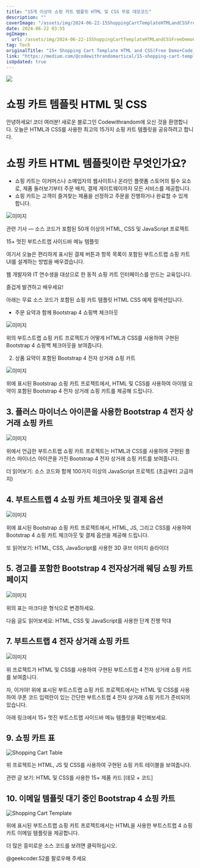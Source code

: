 ```yaml
---
title: "15개 이상의 쇼핑 카트 템플릿 HTML 및 CSS 무료 데모코드"
description: ""
coverImage: "/assets/img/2024-06-22-15ShoppingCartTemplateHTMLandCSSFreeDemoCode_0.png"
date: 2024-06-22 03:55
ogImage: 
  url: /assets/img/2024-06-22-15ShoppingCartTemplateHTMLandCSSFreeDemoCode_0.png
tag: Tech
originalTitle: "15+ Shopping Cart Template HTML and CSS(Free Demo+Code)"
link: "https://medium.com/@codewithrandomartical/15-shopping-cart-template-html-and-css-free-demo-code-2e5c04a70f91"
isUpdated: true
---
```





<img src="/assets/img/2024-06-22-15ShoppingCartTemplateHTMLandCSSFreeDemoCode_0.png" />

# 쇼핑 카트 템플릿 HTML 및 CSS

안녕하세요! 코더 여러분! 새로운 블로그인 Codewithrandom에 오신 것을 환영합니다. 오늘은 HTML과 CSS를 사용한 최고의 15가지 쇼핑 카트 템플릿을 공유하려고 합니다.

# 쇼핑 카트 HTML 템플릿이란 무엇인가요?

<div class="content-ad"></div>

- 쇼핑 카트는 이커머스나 소매업자의 웹사이트나 온라인 플랫폼 스토어의 필수 요소로, 제품 둘러보기부터 주문 배치, 결제 게이트웨이까지 모든 서비스를 제공합니다.
- 쇼핑 카트는 고객이 즐겨찾는 제품을 선정하고 주문을 진행하거나 완료할 수 있게 합니다.

![이미지](/assets/img/2024-06-22-15ShoppingCartTemplateHTMLandCSSFreeDemoCode_1.png)

관련 기사 — 소스 코드가 포함된 50개 이상의 HTML, CSS 및 JavaScript 프로젝트

15+ 멋진 부트스트랩 사이드바 메뉴 템플릿

<div class="content-ad"></div>

여기서 오늘은 편리하게 표시된 결제 버튼과 항목 목록이 포함된 부트스트랩 쇼핑 카트 UI를 설계하는 방법을 배우겠습니다.

웹 개발자와 IT 연수생을 대상으로 한 동적 쇼핑 카트 인터페이스를 만드는 교육입니다.

즐겁게 발견하고 배우세요!

아래는 무료 소스 코드가 포함된 쇼핑 카트 템플릿 HTML CSS 예제 컬렉션입니다.

<div class="content-ad"></div>

- 주문 요약과 함께 Bootstrap 4 쇼핑백 체크아웃

![이미지](/assets/img/2024-06-22-15ShoppingCartTemplateHTMLandCSSFreeDemoCode_2.png)

위의 부트스트랩 쇼핑 카트 프로젝트가 어떻게 HTML과 CSS를 사용하여 구현된 Bootstrap 4 쇼핑백 체크아웃을 보여줍니다.

2. 상품 요약이 포함된 Bootstrap 4 전자 상거래 쇼핑 카트

<div class="content-ad"></div>

![이미지](/assets/img/2024-06-22-15ShoppingCartTemplateHTMLandCSSFreeDemoCode_3.png)

위에 표시된 Bootstrap 쇼핑 카트 프로젝트에서, HTML 및 CSS를 사용하여 아이템 요약이 포함된 Bootstrap 4 전자 상거래 쇼핑 카트를 제공해 드립니다.

## 3. 플러스 마이너스 아이콘을 사용한 Bootstrap 4 전자 상거래 쇼핑 카트

![이미지](/assets/img/2024-06-22-15ShoppingCartTemplateHTMLandCSSFreeDemoCode_4.png)

<div class="content-ad"></div>

위에서 언급한 부트스트랩 쇼핑 카트 프로젝트는 HTML과 CSS를 사용하여 구현된 플러스 마이너스 아이콘을 가진 Bootstrap 4 전자 상거래 쇼핑 카트를 보여줍니다.

더 읽어보기: 소스 코드와 함께 100가지 이상의 JavaScript 프로젝트 (초급부터 고급까지)

## 4. 부트스트랩 4 쇼핑 카트 체크아웃 및 결제 옵션

![이미지](/assets/img/2024-06-22-15ShoppingCartTemplateHTMLandCSSFreeDemoCode_5.png)

<div class="content-ad"></div>

위에 표시된 Bootstrap 쇼핑 카트 프로젝트에서, HTML, JS, 그리고 CSS를 사용하여 Bootstrap 4 쇼핑 카트 체크아웃 및 결제 옵션을 제공해 드립니다.

또 읽어보기: HTML, CSS, JavaScript를 사용한 3D 큐브 이미지 슬라이더

## 5. 경고를 포함한 Bootstrap 4 전자상거래 웨딩 쇼핑 카트 페이지

![이미지](/assets/img/2024-06-22-15ShoppingCartTemplateHTMLandCSSFreeDemoCode_6.png)

<div class="content-ad"></div>

위의 표는 마크다운 형식으로 변경하세요.

<div class="content-ad"></div>

다음 글도 읽어보세요: HTML, CSS 및 JavaScript를 사용한 단계 진행 막대

## 7. 부트스트랩 4 전자 상거래 쇼핑 카트

![이미지](/assets/img/2024-06-22-15ShoppingCartTemplateHTMLandCSSFreeDemoCode_8.png)

위 프로젝트가 HTML 및 CSS를 사용하여 구현된 부트스트랩 4 전자 상거래 쇼핑 카트를 보여줍니다.

<div class="content-ad"></div>

자, 이거야! 위에 표시된 부트스트랩 쇼핑 카트 프로젝트에서는 HTML 및 CSS를 사용하여 쿠폰 코드 입력란이 있는 간단한 부트스트랩 4 전자 상거래 쇼핑 카트가 준비되어 있습니다.

아래 링크에서  15+ 멋진 부트스트랩 사이드바 메뉴 템플릿을 확인해보세요.

## 9. 쇼핑 카트 표

<div class="content-ad"></div>


![Shopping Cart Table](/assets/img/2024-06-22-15ShoppingCartTemplateHTMLandCSSFreeDemoCode_9.png)

위 프로젝트는 HTML, JS 및 CSS를 사용하여 구현된 쇼핑 카트 테이블을 보여줍니다.

관련 글 보기: HTML 및 CSS를 사용한 15+ 제품 카드 [데모 + 코드]

## 10. 이메일 템플릿 대기 중인 Bootstrap 4 쇼핑 카트


<div class="content-ad"></div>


![Shopping Cart Template](/assets/img/2024-06-22-15ShoppingCartTemplateHTMLandCSSFreeDemoCode_10.png)

위에 표시된 부트스트랩 쇼핑 카트 프로젝트에서는 HTML을 사용한 부트스트랩 4 쇼핑 카트 이메일 템플릿을 제공합니다.

더 많은 흥미로운 소스 코드를 보려면 클릭하십시오.

@geekcoder.52를 팔로우해 주세요
